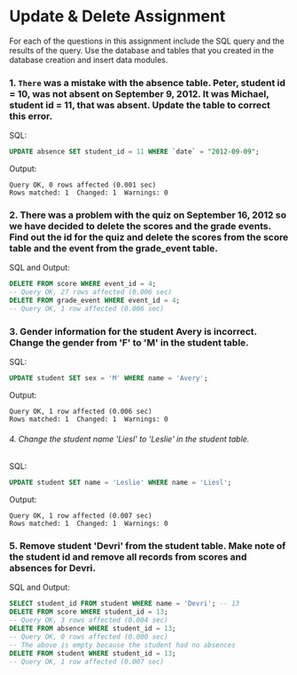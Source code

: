 # Update & Delete Assignment

For each of the questions in this assignment include the SQL query and the results of the query. Use the database and tables that you created in the database creation and insert data modules.

### 1. `There` was a mistake with the absence table. Peter, student id = 10, was not absent on September 9, 2012. It was Michael, student id = 11, that was absent. Update the table to correct this error.

SQL:
```sql
UPDATE absence SET student_id = 11 WHERE `date` = "2012-09-09";
```

Output:
```
Query OK, 0 rows affected (0.001 sec)
Rows matched: 1  Changed: 1  Warnings: 0
```


### 2. There was a problem with the quiz on September 16, 2012 so we have decided to delete the scores and the grade events. Find out the id for the quiz and delete the scores from the score table and the event from the grade_event table.

SQL and Output:
```sql
DELETE FROM score WHERE event_id = 4;
-- Query OK, 27 rows affected (0.006 sec)
DELETE FROM grade_event WHERE event_id = 4;
-- Query OK, 1 row affected (0.006 sec)
```


### 3. Gender information for the student Avery is incorrect. Change the gender from 'F' to 'M' in the student table.

SQL:
```sql
UPDATE student SET sex = 'M' WHERE name = 'Avery';
```

Output:
```
Query OK, 1 row affected (0.006 sec)
Rows matched: 1  Changed: 1  Warnings: 0
```

###### 4. Change the student name 'Liesl' to 'Leslie' in the student table.

SQL:
```sql
UPDATE student SET name = 'Leslie' WHERE name = 'Liesl';
```

Output:
```
Query OK, 1 row affected (0.007 sec)
Rows matched: 1  Changed: 1  Warnings: 0
```

### 5. Remove student 'Devri' from the student table. Make note of the student id and remove all records from scores and absences for Devri.

SQL and Output:
```sql
SELECT student_id FROM student WHERE name = 'Devri'; -- 13
DELETE FROM score WHERE student_id = 13;
-- Query OK, 3 rows affected (0.004 sec)
DELETE FROM absence WHERE student_id = 13;
-- Query OK, 0 rows affected (0.000 sec)
-- The above is empty because the student had no absences
DELETE FROM student WHERE student_id = 13;
-- Query OK, 1 row affected (0.007 sec)
```

